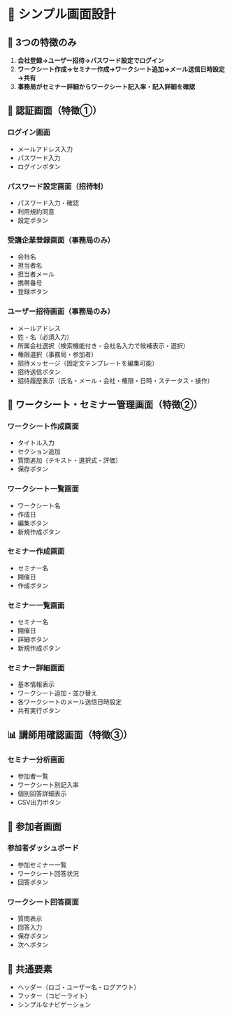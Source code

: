# 📱 シンプル画面設計

## 🎯 3つの特徴のみ
1. **会社登録→ユーザー招待→パスワード設定でログイン**
2. **ワークシート作成→セミナー作成→ワークシート追加→メール送信日時設定→共有**
3. **事務局がセミナー詳細からワークシート記入率・記入詳細を確認**

## 🔐 認証画面（特徴①）

### ログイン画面
- メールアドレス入力
- パスワード入力
- ログインボタン

### パスワード設定画面（招待制）
- パスワード入力・確認
- 利用規約同意
- 設定ボタン

### 受講企業登録画面（事務局のみ）
- 会社名
- 担当者名
- 担当者メール
- 携帯番号
- 登録ボタン

### ユーザー招待画面（事務局のみ）
- メールアドレス
- 姓・名（必須入力）
- 所属会社選択（検索機能付き - 会社名入力で候補表示・選択）
- 権限選択（事務局・参加者）
- 招待メッセージ（固定文テンプレートを編集可能）
- 招待送信ボタン
- 招待履歴表示（氏名・メール・会社・権限・日時・ステータス・操作）

## 📝 ワークシート・セミナー管理画面（特徴②）

### ワークシート作成画面
- タイトル入力
- セクション追加
- 質問追加（テキスト・選択式・評価）
- 保存ボタン

### ワークシート一覧画面
- ワークシート名
- 作成日
- 編集ボタン
- 新規作成ボタン

### セミナー作成画面
- セミナー名
- 開催日
- 作成ボタン

### セミナー一覧画面
- セミナー名
- 開催日
- 詳細ボタン
- 新規作成ボタン

### セミナー詳細画面
- 基本情報表示
- ワークシート追加・並び替え
- 各ワークシートのメール送信日時設定
- 共有実行ボタン

## 📊 講師用確認画面（特徴③）

### セミナー分析画面
- 参加者一覧
- ワークシート別記入率
- 個別回答詳細表示
- CSV出力ボタン

## 👥 参加者画面

### 参加者ダッシュボード
- 参加セミナー一覧
- ワークシート回答状況
- 回答ボタン

### ワークシート回答画面
- 質問表示
- 回答入力
- 保存ボタン
- 次へボタン

## 🎨 共通要素
- ヘッダー（ロゴ・ユーザー名・ログアウト）
- フッター（コピーライト）
- シンプルなナビゲーション
